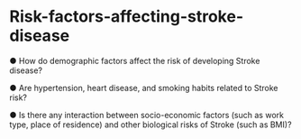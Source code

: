 # Risk-factors-affecting-stroke-disease
● How do demographic factors affect the risk of developing Stroke disease?

● Are hypertension, heart disease, and smoking habits related to Stroke risk?

● Is there any interaction between socio-economic factors (such as work type, place of 
residence) and other biological risks of Stroke (such as BMI)?

